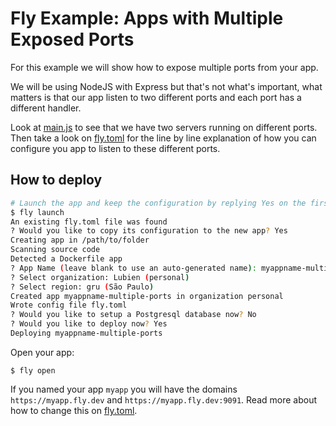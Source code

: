 # Fly Example: Apps with Multiple Exposed Ports

For this example we will show how to expose multiple ports from your app. 

We will be using NodeJS with Express but that's not what's important, what matters
is that our app listen to two different ports and each port has a different handler.

Look at [main.js](main.js) to see that we have two servers running on different ports.
Then take a look on [fly.toml](fly.toml) for the line by line explanation of
how you can configure you app to listen to these different ports.

## How to deploy

```sh
# Launch the app and keep the configuration by replying Yes on the first question
$ fly launch
An existing fly.toml file was found
? Would you like to copy its configuration to the new app? Yes
Creating app in /path/to/folder
Scanning source code
Detected a Dockerfile app
? App Name (leave blank to use an auto-generated name): myappname-multiple-ports
? Select organization: Lubien (personal)
? Select region: gru (São Paulo)
Created app myappname-multiple-ports in organization personal
Wrote config file fly.toml
? Would you like to setup a Postgresql database now? No
? Would you like to deploy now? Yes
Deploying myappname-multiple-ports
```

Open your app:

```
$ fly open
```

If you named your app `myapp` you will have the domains `https://myapp.fly.dev`
and `https://myapp.fly.dev:9091`. Read more about how to change this on
[fly.toml](fly.toml).
